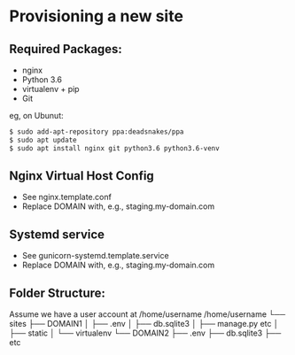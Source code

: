 # Provisioning a new site

## Required Packages:
* nginx
* Python 3.6
* virtualenv + pip
* Git

eg, on Ubunut:
```sh
$ sudo add-apt-repository ppa:deadsnakes/ppa
$ sudo apt update
$ sudo apt install nginx git python3.6 python3.6-venv
```

## Nginx Virtual Host Config
* See nginx.template.conf
* Replace DOMAIN with, e.g., staging.my-domain.com

## Systemd service
* See gunicorn-systemd.template.service
* Replace DOMAIN with, e.g., staging.my-domain.com

## Folder Structure:

Assume we have a user account at /home/username
/home/username
└── sites
    ├── DOMAIN1
    │    ├── .env
    │    ├── db.sqlite3
    │    ├── manage.py etc
    │    ├── static
    │    └── virtualenv
    └── DOMAIN2
         ├── .env
         ├── db.sqlite3
         ├── etc

